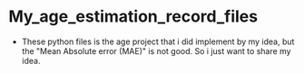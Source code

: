 # My_age_estimation_record_files
* These python files is the age project that i did implement by my idea, but the "Mean Absolute error (MAE)" is not good. So i just want to share my idea.
